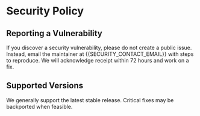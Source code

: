# Security Policy

## Reporting a Vulnerability
If you discover a security vulnerability, please do not create a public issue.
Instead, email the maintainer at {{SECURITY_CONTACT_EMAIL}} with steps to reproduce.
We will acknowledge receipt within 72 hours and work on a fix.

## Supported Versions
We generally support the latest stable release. Critical fixes may be backported when feasible.
